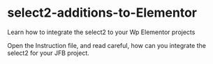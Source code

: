 # select2-additions-to-Elementor
Learn how to integrate the select2 to your Wp Elementor projects

Open the Instruction file, and read careful, how can you integrate the select2 for your JFB project.
